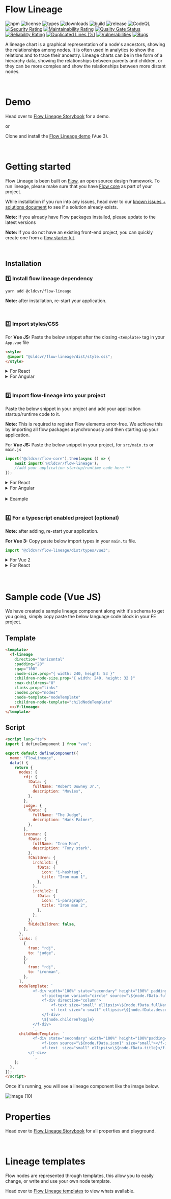 
# Flow Lineage
![npm](https://badgen.net/npm/v/@cldcvr/flow-lineage) ![license](https://badgen.net/npm/license/@cldcvr/flow-lineage) ![types](https://badgen.net/npm/types/@cldcvr/flow-lineage) ![downloads](https://badgen.net//npm/dw/@cldcvr/flow-lineage) ![build](https://github.com/cldcvr/flow-lineage/actions/workflows/build.yml/badge.svg) ![release](https://github.com/cldcvr/flow-lineage/actions/workflows/release.yml/badge.svg) ![CodeQL](https://github.com/cldcvr/flow-lineage/workflows/CodeQL/badge.svg) [![Security Rating](https://sonarcloud.io/api/project_badges/measure?project=cldcvr_flow-lineage&metric=security_rating)](https://sonarcloud.io/summary/new_code?id=cldcvr_flow-lineage) [![Maintainability Rating](https://sonarcloud.io/api/project_badges/measure?project=cldcvr_flow-lineage&metric=sqale_rating)](https://sonarcloud.io/summary/new_code?id=cldcvr_flow-lineage) [![Quality Gate Status](https://sonarcloud.io/api/project_badges/measure?project=cldcvr_flow-lineage&metric=alert_status)](https://sonarcloud.io/summary/new_code?id=cldcvr_flow-lineage) [![Reliability Rating](https://sonarcloud.io/api/project_badges/measure?project=cldcvr_flow-lineage&metric=reliability_rating)](https://sonarcloud.io/summary/new_code?id=cldcvr_flow-lineage) [![Duplicated Lines (%)](https://sonarcloud.io/api/project_badges/measure?project=cldcvr_flow-lineage&metric=duplicated_lines_density)](https://sonarcloud.io/summary/new_code?id=cldcvr_flow-lineage) [![Vulnerabilities](https://sonarcloud.io/api/project_badges/measure?project=cldcvr_flow-lineage&metric=vulnerabilities)](https://sonarcloud.io/summary/new_code?id=cldcvr_flow-lineage) [![Bugs](https://sonarcloud.io/api/project_badges/measure?project=cldcvr_flow-lineage&metric=bugs)](https://sonarcloud.io/summary/new_code?id=cldcvr_flow-lineage)

A lineage chart is a graphical representation of a node's ancestors, showing the relationships among nodes. It is often used in analytics to show the relations and to trace their ancestry. Lineage charts can be in the form of a hierarchy data, showing the relationships between parents and children, or they can be more complex and show the relationships between more distant nodes.

<br>

# Demo
Head over to [Flow Lineage Storybook](https://flow.cldcvr.com/lineage/index.html?path=/story/components-f-lineage--playground) for a demo. 

or

Clone and install the [Flow Lineage demo](https://github.com/cldcvr/flow-lineage-starterkit-vue) (Vue 3).

<br>

# Getting started

Flow Lineage is been built on [Flow](https://flow.cldcvr.com/), an open source design framework. To run lineage, please make sure that you have [Flow core](https://github.com/cldcvr/flow-core) as part of your project.

While installation if you run into any issues, head over to our [known issues + solutions document](https://github.com/cldcvr/flow-lineage/blob/main/KNOWN_SOLUTIONS.md) to see if a solution already exists.

**Note:** If you already have Flow packages installed, please update to the latest versions

**Note:** If you do not have an existing front-end project, you can quickly create one from a [flow starter kit](https://github.com/cldcvr/flow-core#starter-kits). 

<br>

## Installation

### 1️⃣ Install flow lineage dependency
```
yarn add @cldcvr/flow-lineage
```
**Note:** after installation, re-start your application.

<br>

### 2️⃣ Import styles/CSS 
For **Vue JS:** 
Paste the below snippet after the closing `<template>` tag in your `App.vue` file
```html
<style>
 @import "@cldcvr/flow-lineage/dist/style.css";
</style> 
```
<details>
<summary>For React</summary>

**React:** Paste the below snippet in `src/index.tsx` or `index.jsx` file
```Javascript
import "@cldcvr/flow-lineage/dist/style.css";
```
</details>

<details><summary>For Angular</summary>

**Angular:** Add css file path in `angular.json` in `styles` property array.

```json
"styles": ["@cldcvr/flow-lineage/dist/style.css"],
```
</details>
<br>


### 3️⃣ Import flow-lineage into your project

Paste the below snippet in your project and add your application startup/runtime code to it. 

**Note:** This is required to register Flow elements error-free. We achieve this by importing all flow packages asynchronously and then starting up your application.

For **Vue JS:** 
Paste the below snippet in your project, for `src/main.ts` or `main.js`
```javascript
import("@cldcvr/flow-core").then(async () => {
	await import('@cldcvr/flow-lineage');
	//add your application startup/runtime code here **
});
```

<details>
<summary>For React</summary>

Paste the below snippet in your project, for `src/main.ts`

```javascript
import("@cldcvr/flow-core").then(async () => {
	await import("@cldcvr/flow-lineage");
	//add your application startup/runtime code here **
});
```
</details>

<details><summary>For Angular</summary>

Paste the below snippet in your project, for `src/index.tsx` or `index.jsx`

</details>



<br>

<details><summary>Example</summary>

**VueJS:** In the following example, I imported `@cldcvr/flow-core` and then imported the rest of the flow packages including `@cldcvr/flow-lineage` and after that startup code was added for VueJs `createApp(App).use(router).mount(“#app”);`.

```javascript
import("@cldcvr/flow-core").then(async () => {
  await import("@cldcvr/flow-system-icon");
  await import("@cldcvr/flow-product-icon");
  await import("@cldcvr/flow-lineage");
  createApp(App).use(router).mount("#app"); //runtime
});

```
</details>

<br>

### 4️⃣ For a typescript enabled project (optional)

**Note:** after adding, re-start your application.

**For Vue 3:**
Copy paste below import types in your `main.ts` file.
```Javascript
import "@cldcvr/flow-lineage/dist/types/vue3";
```
<details>
<summary>For Vue 2</summary>

Copy paste below import types in your `main.ts` file.

```Javascript
import "@cldcvr/flow-lineage/dist/types/vue2";
```
</details>

<details>
<summary>For React</summary>

**React**: Include react type in `tsconfig.json` file like below.
```json
"include": ["src", "./node_modules/@cldcvr/flow-lineage/dist/types/react.ts"]
```
</details>
<br>

<br>



# Sample code (Vue JS)
We have created a sample lineage component along with it's schema to get you going, simply copy paste the below language code block in your FE project.

## Template
```html
<template>
  <f-lineage
    direction="horizontal"
    :padding="28"
    :gap="100"
    :node-size.prop="{ width: 240, height: 53 }"
    :children-node-size.prop="{ width: 240, height: 32 }"
    :max-childrens="8"
    :links.prop="links" 
    :nodes.prop="nodes"
    :node-template="nodeTemplate"
    :children-node-template="childNodeTemplate"
  ></f-lineage>
</template>
```

## Script
```html
<script lang="ts">
import { defineComponent } from "vue";

export default defineComponent({
  name: "FlowLineage",
  data() {
    return {
      nodes: {
        rdj: {
          fData: {
            fullName: "Robert Downey Jr.",
            description: "Movies",
          },
        },
        judge: {
          fData: {
            fullName: "The Judge",
            description: "Hank Palmer",
          },
        },
        ironman: {
          fData: {
            fullName: "Iron Man",
            description: "Tony stark",
          },
          fChildren: {
            irchild1: {
              fData: {
                icon: "i-hashtag",
                title: "Iron man 1",
              },
            },
            irchild2: {
              fData: {
                icon: "i-paragraph",
                title: "Iron man 2",
              },
            },
          },
          fHideChildren: false,
        },
      },
      links: [
        {
          from: "rdj",
          to: "judge",
        },
        {
          from: "rdj",
          to: "ironman",
        },
      ],
      nodeTemplate: `
			<f-div width="100%" state="secondary" height="100%" padding="small" align="top-left" variant="curved" gap="small">
				<f-pictogram variant="circle" source="\${node.fData.fullName}"></f-pictogram>
				<f-div direction="column">
					<f-text size="small" ellipsis>\${node.fData.fullName}</f-text>
					<f-text size="x-small" ellipsis>\${node.fData.description}</f-text>
				</f-div>
				\${node.childrenToggle}
			</f-div>
			`,
      childNodeTemplate: `
			<f-div state="secondary" width="100%" height="100%"padding="none medium" align="middle-left" gap="small" border="small solid default bottom" >
				<f-icon source="\${node.fData.icon}" size="small"></f-icon>
				<f-text  size="small" ellipsis>\${node.fData.title}</f-text>
		  </f-div>
			`,
    };
  },
});
</script>

```

</p>


Once it's running, you will see a lineage component like the image below.

![image (10)](https://user-images.githubusercontent.com/2121451/211773535-3fbc3b2b-b962-4cb3-9713-d50906b88243.png)


</details>


# Properties

Head over to [Flow Lineage Storybook](https://flow.cldcvr.com/lineage/index.html?path=/docs/components-f-lineage--playground) for all properties and playground.



<br>

# Lineage templates
Flow nodes are represented through templates, this allow you to  easily change, or write and use your own node template.


Head over to [Flow Lineage templates](https://flow.cldcvr.com/lineage/index.html?path=/story/introduction-about--page) to view whats available.  






